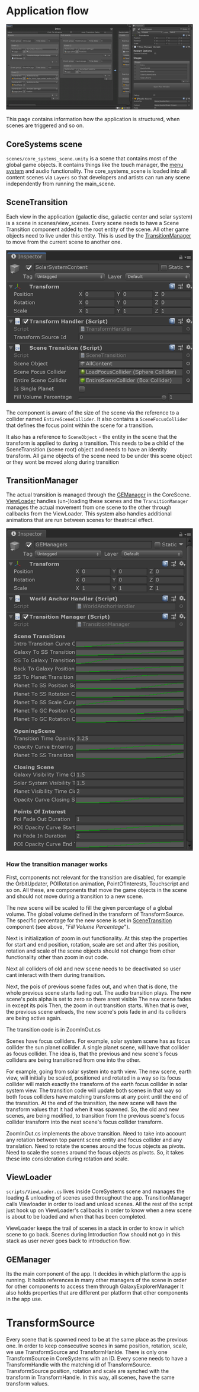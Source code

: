 # Application flow

![Application flow](Images/ge_unity_flow_manager.png)

This page contains information how the application is structured, when scenes are triggered and so on.

## CoreSystems scene

`scenes/core_systems_scene.unity` is a scene that contains most of the global game objects. It contains things like the touch manager, the [menu system](MenuSystem.md) and audio functionality. The core_systems_scene is loaded into all content scenes via `Layers` so that developers and artists can run any scene independently from running the main_scene.

## SceneTransition

Each view in the application (galactic disc, galactic center and solar system) is a scene in scenes/view_scenes. Every scene needs to have a Scene Transition component added to the root entity of the scene. All other game objects need to live under this entity. This is used by the [TransitionManager](##TransitionManager) to move from the current scene to another one.

![Scene transition](Images/ge_unity_scene_transition.png)

The component is aware of the size of the scene via the reference to a collider named `EntireSceneCollider`. It also contains a `SceneFocusCollider` that defines the focus point within the scene for a transition.

It also has a reference to `SceneObject` - the entity in the scene that the transform is applied to during a transition. This needs to be a child of the SceneTransition (scene root) object and needs to have an identity transform. All game objects of the scene need to be under this scene object or they wont be moved along during transition

## TransitionManager

The actual transition is managed through the [GEManager](##GEManager) in the CoreScene. [ViewLoader](##ViewLoader) handles (un-)loading these scenes and the `TransitionManager` manages the actual movement from one scene to the other through callbacks from the ViewLoader. This system also handles additional animations that are run between scenes for theatrical effect.

![Transition manager](Images/ge_unity_transition_manager.png)

### How the transition manager works

First, components not relevant for the transition are disabled, for example the OrbitUpdater, POIRotation animation, PointOfInterests, Touchscript and so on. All these, are components that move the game objects in the scene and should not move during a transition to a new scene.

The new scene will be scaled to fill the given percentage of a global volume. The global volume defined in the transform of TransformSource. The specific percentage for the new scene is set in [SceneTransition](##SceneTransition) component (see above, "*Fill Volume Percentage*").

Next is initialization of zoom in out functionality.
At this step the properties for start and end position, rotation, scale are set and after this
position, rotation and scale of the scene objects should not change from other functionality other
than zoom in out code.

Next all colliders of old and new scene needs to be deactivated so user cant interact with them during transition.

Next, the pois of previous scene fades out, and when that is done, the whole previous scene starts fading out.
The audio transition plays.
The new scene's pois alpha is set to zero so there arent visible
The new scene fades in except its pois
Then, the zoom in out transition starts.
When that is over, the previous scene unloads, 
the new scene's pois fade in and its colliders are being active again.

The transition code is in ZoomInOut.cs

Scenes have focus colliders. For example, solar system scene has as focus collider the sun planet collider.
A single planet scene, will have that collider as focus collider.
The idea is, that the previous and new scene's focus colliders are being transitioned from one into the other.

For example, going from solar system into earth view. The new scene, earth view, will initially be scaled, positioned and rotated
in a way so its focus collider will match exactly the transform of the earth focus collider in solar system view.
The transition code will update both scenes in that way so both focus colliders have matching transforms at any point until
the end of the transition. At the end of the transition, the new scene will have the transform values that it had when it was spawned.
So, the old and new scenes, are being modified, to transition from the previous scene's focus collider transform into the 
next scene's focus collider transform.

ZoomInOut.cs implements the above transition.
Need to take into account any rotation between top parent scene entity and focus collider and any translation.
Need to rotate the scenes around the focus objects as pivots.
Need to scale the scenes around the focus objects as pivots.
So, it takes these into consideration during rotation and scale.


## ViewLoader

`scripts/ViewLoader.cs` lives inside CoreSystems scene and manages the loading & unloading of scenes used throughout the app. TransitionManager calls Viewloader in order to load and unload scenes.
All the rest of the script just hook up on ViewLoader's callbacks in order
to know when a new scene is about to be loaded and when that has been completed.

ViewLoader keeps the trail of scenes in a stack in order to know in which scene to go back.
Scenes during Introduction flow should not go in this stack as user never goes back to introduction flow.


## GEManager

Its the main component of the app.
It decides in which platform the app is running.
It holds references in many other managers of the scene in order for other components
to access them through GalaxyExplorerManager
It also holds properties that are different per platform that other components in the
app use.




# TransformSource

Every scene that is spawned need to be at the same place as the previous one.
In order to keep consecutive scenes in same position, rotation, scale, 
we use TransformSource and TransformHanlde.
There is only one TransformSource in CoreSystems with an ID.
Every scene needs to have a TransformHandle with the matching id of TransformSource.
TransformSource position, rotation and scale are synched with the transform in TransformHandle.
In this way, all scenes, have the same transform values.
